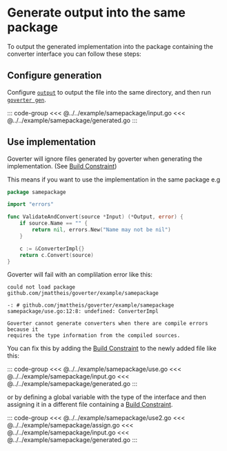 # Generate output into the same package

To output the generated implementation into the package containing the converter
interface you can follow these steps:

## Configure generation

Configure [`output`](../reference/output.md) to output the file into the same
directory, and then run [`goverter gen`](../reference/cli.md).

::: code-group
<<< @../../example/samepackage/input.go
<<< @../../example/samepackage/generated.go
:::

## Use implementation

Goverter will ignore files generated by goverter when generating the
implementation. (See [Build Constraint](../reference/build-constraint.md))

This means if you want to use the implementation in the same package e.g

```go
package samepackage

import "errors"

func ValidateAndConvert(source *Input) (*Output, error) {
	if source.Name == "" {
		return nil, errors.New("Name may not be nil")
	}

	c := &ConverterImpl{}
	return c.Convert(source)
}
```

Goverter will fail with an complilation error like this:

```
could not load package github.com/jmattheis/goverter/example/samepackage

-: # github.com/jmattheis/goverter/example/samepackage
samepackage/use.go:12:8: undefined: ConverterImpl

Goverter cannot generate converters when there are compile errors because it
requires the type information from the compiled sources.
```

You can fix this by adding the [Build
Constraint](../reference/build-constraint.md) to the newly added file like this:

::: code-group
<<< @../../example/samepackage/use.go
<<< @../../example/samepackage/input.go
<<< @../../example/samepackage/generated.go
:::

or by defining a global variable with the type of the interface and then
assigning it in a different file containing a [Build
Constraint](../reference/build-constraint.md).

::: code-group
<<< @../../example/samepackage/use2.go
<<< @../../example/samepackage/assign.go
<<< @../../example/samepackage/input.go
<<< @../../example/samepackage/generated.go
:::
